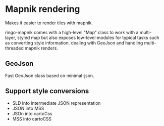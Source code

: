 # Mapnik rendering

Makes it easier to render tiles with mapnik.

ringo-mapnik comes with a high-level "Map" class to work with a multi-layer, 
styled map but also exposes low-level modules for typical tasks such as converting
style information, dealing with GeoJson and handling multi-threaded mapnik
renders.

## GeoJson

Fast GeoJson class based on minimal-json.

## Support style conversions

  * SLD into intermediate JSON representation
  * JSON into MSS
  * JSOn into cartoCss
  * MSS into cartoCSS

